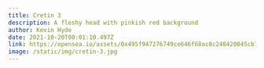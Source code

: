 ```yaml
---
title: Cretin 3
description: A fleshy head with pinkish red background
author: Kevin Hyde
date: 2021-10-20T00:01:10.497Z
link: https://opensea.io/assets/0x495f947276749ce646f68ac8c248420045cb7b5e/97811307027268277634850315945393085468025557363811584688425222226090984996865
image: /static/img/cretin-3.jpg
---
```

